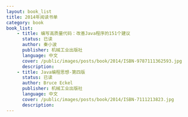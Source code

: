 ```yaml
---
layout: book_list
title: 2014年阅读书单
category: book
book_list: 
    - title: 编写高质量代码：改善Java程序的151个建议
      status: 已读
      author: 秦小波
      publisher: 机械工业出版社
      language: 中文
      cover: /public/images/posts/book/2014/ISBN-9787111362593.jpg
      description: 
    - title: Java编程思想-第四版
      status: 已读
      author: Bruce Eckel
      publisher: 机械工业出版社
      language: 中文
      cover: /public/images/posts/book/2014/ISBN-7111213823.jpg
      description: 
---
```


